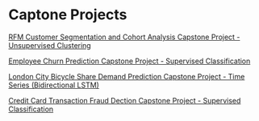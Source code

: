 # Captone Projects

[RFM Customer Segmentation and Cohort Analysis Capstone Project - Unsupervised Clustering](https://github.com/smeteo/Data_Science_and_Machine_Learning/tree/master/8._Capstone_Projects/Project_1_Customer_Segmentation)  

[Employee Churn Prediction Capstone Project - Supervised Classification](https://github.com/smeteo/Data_Science_and_Machine_Learning/tree/master/8._Capstone_Projects/Project_2_Churn_Prediction)  

[London City Bicycle Share Demand Prediction Capstone Project - Time Series (Bidirectional LSTM)](https://github.com/smeteo/Data_Science_and_Machine_Learning/tree/master/8._Capstone_Projects/Project_3_Demand_Prediction)  


[Credit Card Transaction Fraud Dection Capstone Project - Supervised Classification](https://github.com/smeteo/Data_Science_and_Machine_Learning/tree/master/8._Capstone_Projects/Project_4_Fraud_Detection)